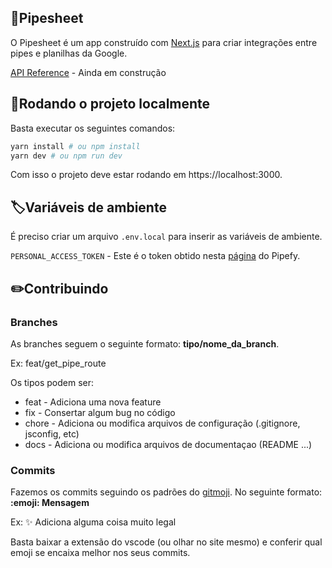 ## 🔗Pipesheet

O Pipesheet é um app construído com [Next.js](https://nextjs.org/) para criar integrações entre pipes e planilhas da Google.

[API Reference]() - Ainda em construção

## 🚀Rodando o projeto localmente

Basta executar os seguintes comandos:

```bash
yarn install # ou npm install
yarn dev # ou npm run dev
```

Com isso o projeto deve estar rodando em https://localhost:3000.

## 🏷️Variáveis de ambiente

É preciso criar um arquivo `.env.local` para inserir as variáveis de ambiente.

`PERSONAL_ACCESS_TOKEN` - Este é o token obtido nesta [página](https://app.pipefy.com/tokens) do Pipefy.

## ✏️Contribuindo

### Branches

As branches seguem o seguinte formato: **tipo/nome_da_branch**. 

Ex: feat/get_pipe_route

Os tipos podem ser:

- feat - Adiciona uma nova feature
- fix - Consertar algum bug no código
- chore - Adiciona ou modifica arquivos de configuração (.gitignore, jsconfig, etc)
- docs - Adiciona ou modifica arquivos de documentaçao (README ...)

### Commits

Fazemos os commits seguindo os padrões do [gitmoji](https://gitmoji.dev/). No seguinte formato: **:emoji: Mensagem**

Ex: ✨ Adiciona alguma coisa muito legal

Basta baixar a extensão do vscode (ou olhar no site mesmo) e conferir qual emoji se encaixa melhor nos seus commits.

